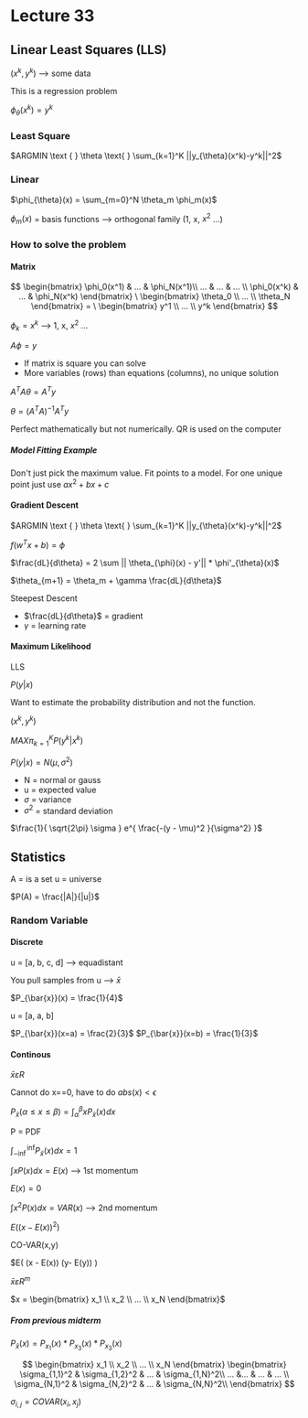 # Lecture 33

## Linear Least Squares (LLS)

$(x^k, y^k)$ --> some data

This is a regression problem

$\phi_{\theta}(x^k) = y^k$

### Least Square

$ARGMIN \text { } \theta \text{ } \sum_{k=1}^K ||y_{\theta}(x^k)-y^k||^2$

### Linear

$\phi_{\theta}(x) = \sum_{m=0}^N \theta_m \phi_m(x)$

$\phi_m(x)$ = basis functions --> orthogonal family (1, x, $x^2$ ...)

### How to solve the problem

#### Matrix

$$
\begin{bmatrix}
\phi_0(x^1) & ... & \phi_N(x^1)\\
... & ... & ... \\
\phi_0(x^k) & ... & \phi_N(x^k)
\end{bmatrix} 
\
\begin{bmatrix} \theta_0 \\ ... \\ \theta_N \end{bmatrix} = 
\
\begin{bmatrix} y^1 \\ ... \\ y^k \end{bmatrix}
$$

$\phi_k = x^k$ --> 1, x, $x^2$ ...

$A \phi = y$

* If matrix is square you can solve
* More variables (rows) than equations (columns), no unique solution

$A^T A \theta = A^T y$

$\theta = (A^T A)^{-1} A^T y$

Perfect mathematically but not numerically. QR is used on the computer

##### Model Fitting Example

Don't just pick the maximum value. Fit points to a model. For one unique point just use $ax^2 + bx + c$

#### Gradient Descent

$ARGMIN \text { } \theta \text{ } \sum_{k=1}^K ||y_{\theta}(x^k)-y^k||^2$

$f(w^T x + b) = \phi$

$\frac{dL}{d\theta} = 2 \sum || \theta_{\phi}(x) - y'|| * \phi'_{\theta}(x)$

$\theta_{m+1} = \theta_m + \gamma \frac{dL}{d\theta}$

Steepest Descent
* $\frac{dL}{d\theta}$ = gradient
* $\gamma$ = learning rate

#### Maximum Likelihood

LLS

$P(y|x)$

Want to estimate the probability distribution and not the function.

$(x^k, y^k)$

$MAX \pi_{k=1}^K P(y^k | x^k)$

$P(y | x) = N(\mu, \sigma^2)$

* N = normal or gauss
* u = expected value
* $\sigma$ = variance
* $\sigma^2$ = standard deviation

$\frac{1}{ \sqrt{2\pi} \sigma } e^{ \frac{-(y - \mu)^2 }{\sigma^2} }$

## Statistics

A = is a set
u = universe

$P(A) = \frac{|A|}{|u|}$

### Random Variable

#### Discrete

u = [a, b, c, d] --> equadistant

You pull samples from u --> $\bar{x}$

$P_{\bar{x}}(x)  = \frac{1}{4}$

u = [a, a, b]

$P_{\bar{x}}(x=a)  = \frac{2}{3}$
$P_{\bar{x}}(x=b)  = \frac{1}{3}$

#### Continous

$\bar{x} \varepsilon R$

Cannot do x==0, have to do $abs(x) < \epsilon$

$P_{\bar{x}}(\alpha \leq x \leq \beta)  =\int_{\alpha}^{\beta} x P_{\bar{x}}(x) dx$

P = PDF

$\int_{-\inf}^{\inf} P_{\bar{x}}(x) dx = 1$

$\int x P(x) dx = E(x)$ --> 1st momentum

$E(x) = 0$

$\int x^2 P(x) dx = VAR(x)$ --> 2nd momentum

$E((x - E(x))^2)$

CO-VAR(x,y)

$E( (x - E(x)) (y- E(y)) )

$\bar{x} \varepsilon R^m$

$x = \begin{bmatrix} x_1 \\ x_2 \\ ... \\ x_N \end{bmatrix}$

##### From previous midterm

$P_{\bar{x}}(x) = P_{x_1}(x) * P_{x_3}(x) * P_{x_3}(x)$

$$
\begin{bmatrix}
    x_1 \\ x_2 \\ ... \\ x_N
\end{bmatrix}
\begin{bmatrix}
    \sigma_{1,1}^2 & \sigma_{1,2}^2 & ... & \sigma_{1,N}^2\\
    ... &... & ... & ... \\
    \sigma_{N,1}^2 & \sigma_{N,2}^2 & ... & \sigma_{N,N}^2\\
\end{bmatrix}
$$

$\sigma_{i,j} = COVAR(x_i, x_j)$
